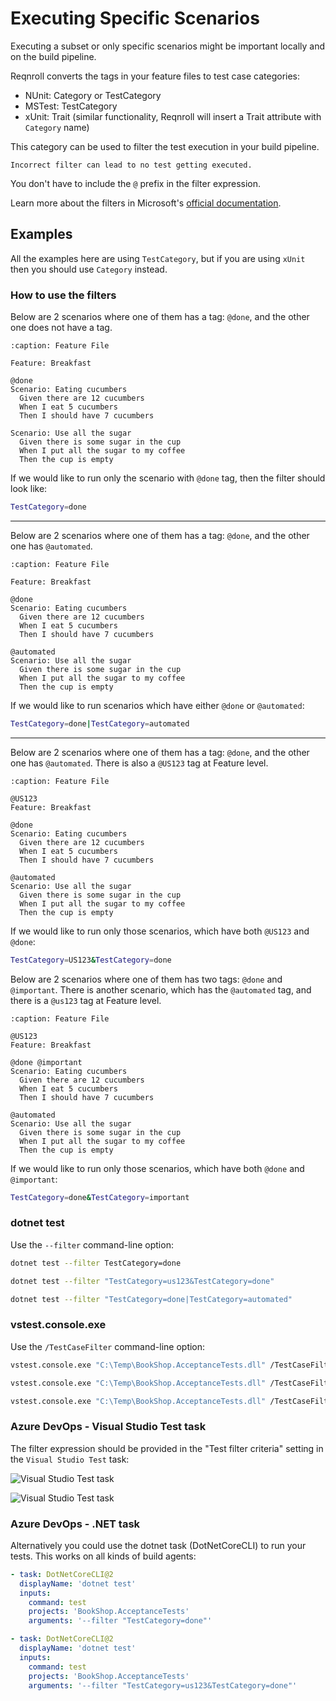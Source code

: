 # Executing Specific Scenarios

Executing a subset or only specific scenarios might be important locally and on the build pipeline.

Reqnroll converts the tags in your feature files to test case categories:

- NUnit: Category or TestCategory
- MSTest: TestCategory
- xUnit: Trait (similar functionality, Reqnroll will insert a Trait attribute with `Category` name)

This category can be used to filter the test execution in your build pipeline. 

```{note}
Incorrect filter can lead to no test getting executed.
```

You don't have to include the `@` prefix in the filter expression.

Learn more about the filters in Microsoft's [official documentation](https://docs.microsoft.com/en-us/dotnet/core/testing/selective-unit-tests?pivots=xunit).

## Examples

All the examples here are using `TestCategory`, but if you are using `xUnit` then you should use `Category` instead.

### How to use the filters

Below are 2 scenarios where one of them has a tag: `@done`, and the other one does not have a tag.

```{code-block} gherkin
:caption: Feature File

Feature: Breakfast

@done
Scenario: Eating cucumbers
  Given there are 12 cucumbers
  When I eat 5 cucumbers
  Then I should have 7 cucumbers

Scenario: Use all the sugar
  Given there is some sugar in the cup
  When I put all the sugar to my coffee
  Then the cup is empty
```

If we would like to run only the scenario with `@done` tag, then the filter should look like:

```bash
TestCategory=done
```

---

Below are 2 scenarios where one of them has a tag: `@done`, and the other one has `@automated`.

```{code-block} gherkin
:caption: Feature File

Feature: Breakfast

@done
Scenario: Eating cucumbers
  Given there are 12 cucumbers
  When I eat 5 cucumbers
  Then I should have 7 cucumbers

@automated
Scenario: Use all the sugar
  Given there is some sugar in the cup
  When I put all the sugar to my coffee
  Then the cup is empty
```

If we would like to run scenarios which have either `@done` or `@automated`:

```bash
TestCategory=done|TestCategory=automated
```

---

Below are 2 scenarios where one of them has a tag: `@done`, and the other one has `@automated`. There is also a `@US123` tag at Feature level.

```{code-block} gherkin
:caption: Feature File

@US123
Feature: Breakfast

@done
Scenario: Eating cucumbers
  Given there are 12 cucumbers
  When I eat 5 cucumbers
  Then I should have 7 cucumbers

@automated
Scenario: Use all the sugar
  Given there is some sugar in the cup
  When I put all the sugar to my coffee
  Then the cup is empty
```

If we would like to run only those scenarios, which have both `@US123` and `@done`:

```bash
TestCategory=US123&TestCategory=done
```

Below are 2 scenarios where one of them has two tags: `@done` and `@important`. There is another scenario, which has the `@automated` tag, and there is a `@us123` tag at Feature level.

```{code-block} gherkin
:caption: Feature File

@US123
Feature: Breakfast

@done @important
Scenario: Eating cucumbers
  Given there are 12 cucumbers
  When I eat 5 cucumbers
  Then I should have 7 cucumbers

@automated
Scenario: Use all the sugar
  Given there is some sugar in the cup
  When I put all the sugar to my coffee
  Then the cup is empty
```

If we would like to run only those scenarios, which have both `@done` and `@important`:

```bash
TestCategory=done&TestCategory=important
```

### dotnet test

Use the `--filter` command-line option:

```bash
dotnet test --filter TestCategory=done
```

```bash
dotnet test --filter "TestCategory=us123&TestCategory=done"
```

```bash
dotnet test --filter "TestCategory=done|TestCategory=automated"
```

### vstest.console.exe

Use the `/TestCaseFilter` command-line option:

```bash
vstest.console.exe "C:\Temp\BookShop.AcceptanceTests.dll" /TestCaseFilter:"TestCategory=done"
```

```bash
vstest.console.exe "C:\Temp\BookShop.AcceptanceTests.dll" /TestCaseFilter:"TestCategory=us123&TestCategory=done"
```

```bash
vstest.console.exe "C:\Temp\BookShop.AcceptanceTests.dll" /TestCaseFilter:"TestCategory=done|TestCategory=automated"
```

### Azure DevOps - Visual Studio Test task

The filter expression should be provided in the "Test filter criteria" setting in the `Visual Studio Test` task:

![Visual Studio Test task](/_static/images/task_filter1.png)

![Visual Studio Test task](/_static/images/task_filter2.png)

### Azure DevOps - .NET task

Alternatively you could use the dotnet task (DotNetCoreCLI) to run your tests. This works on all kinds of build agents:

```yaml
- task: DotNetCoreCLI@2
  displayName: 'dotnet test'
  inputs:
    command: test
    projects: 'BookShop.AcceptanceTests'
    arguments: '--filter "TestCategory=done"'
```

```yaml
- task: DotNetCoreCLI@2
  displayName: 'dotnet test'
  inputs:
    command: test
    projects: 'BookShop.AcceptanceTests'
    arguments: '--filter "TestCategory=us123&TestCategory=done"'
```
